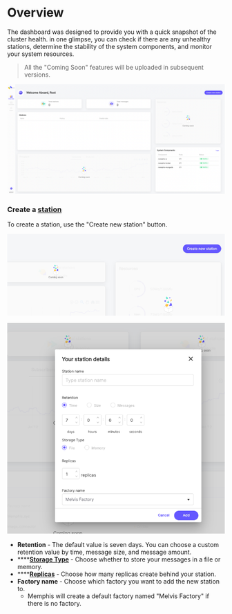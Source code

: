 # Overview

The dashboard was designed to provide you with a quick snapshot of the cluster health. in one glimpse, you can check if there are any unhealthy stations, determine the stability of the system components, and monitor your system resources.

> All the "Coming Soon" features will be uploaded in subsequent versions.

![](<../.gitbook/assets/Screen Shot 2022-06-15 at 10.51.18.png>)

### Create a [station](broken-reference)

To create a station, use the "Create new station" button.

![](<../.gitbook/assets/Create station button (overview)>)&#x20;

![Station details modal](<../.gitbook/assets/create station details (overview)>)

* **Retention** - The default value is seven days. You can choose a custom retention value by time, message size, and message amount.
* ****[**Storage Type**](broken-reference) - Choose whether to store your messages in a file or memory.
* ****[**Replicas**](../memphis/architecture.md#replicas) - Choose how many replicas create behind your station.&#x20;
* **Factory name** - Choose which factory you want to add the new station to.
  * Memphis will create a default factory named "Melvis Factory" if there is no factory.
